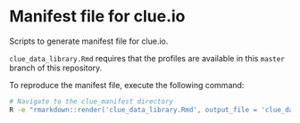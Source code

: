 # Manifest file for clue.io

Scripts to generate manifest file for clue.io.

`clue_data_library.Rmd` requires that the profiles are available in this `master` branch of this repository.

To reproduce the manifest file, execute the following command:

```bash
# Navigate to the clue_manifest directory
R -e "rmarkdown::render('clue_data_library.Rmd', output_file = 'clue_data_library.md')"
``` 
